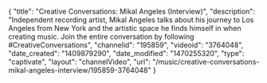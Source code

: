 {
    "title": "Creative Conversations: Mikal Angeles (Interview)",
    "description": "Independent recording artist, Mikal Angeles talks about his journey to Los Angeles from New York and the artistic space he finds himself in when creating music. Join the entire conversation by following #CreativeConversations",
    "channelid": "195859",
    "videoid": "3764048",
    "date_created": "1409879290",
    "date_modified": "1470255320",
    "type": "captivate",
    "layout": "channelVideo",
    "url": "\/music\/creative-conversations-mikal-angeles-interview\/195859-3764048"
}